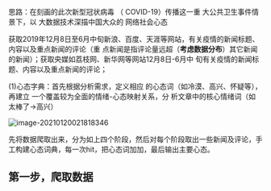 思路：在刻画的此次新型冠状病毒 （ COVID-19）传播这一重 大公共卫生事件情景下，以 大数据技术深描中国大众的 网络社会心态

获取2019年12月8日至6月中旬新浪、百度、天涯等网站，有关疫情的新闻标题、内容以及重点新闻的评论（重 点新闻是指评论量远超（**考虑数据分布**）其它新闻的新闻）；获取央媒如荔枝网、新华网等网站12月8日-6月中 旬有关疫情的新闻标题、内容以及重点新闻的评论；

(1)心态字典：首先根据分析需求，定义相应 的心态词（如冷漠、高兴、怀疑等），再建立 一个覆盖较为全面的情绪-心态映射关系，分 析文章中的核心情绪词（如太棒了->高兴）

![image-20210120021818346](C:\Users\14127\AppData\Roaming\Typora\typora-user-images\image-20210120021818346.png)

先将数据爬取出来，分为如上四个阶段，然后对每个阶段取出一些新闻及评论，手工构建心态词典，每一次hit，把心态词加加，最后输出主要心态。

## **第一步，爬取数据**

